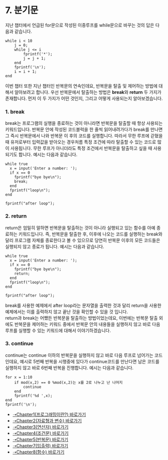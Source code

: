 # 7. 분기문
지난 챕터에서 언급된 for문으로 작성된 이중루프를 while문으로 바꾸는 것의 답은 다음과 같습니다.
```
while i < 10
    j = 0;
    while j <= i
        fprintf('*');
        j = j + 1;
    end
    fprintf('\n');
    i = i + 1;
end
```
이번 챕터 또한 지난 챕터인 반복문의 연속인데요, 반복문을 탈출 및 제어하는 방법에 대해서 알아보려고 합니다. 우선 반복문에서 탈출하는 방법은 **break**와 **return** 두 가지가 존재합니다. 먼저 이 두 가지가 어떤 것인지, 그리고 어떻게 사용되는지 알아보겠습니다.

### 1. break
break는 프로그램의 실행을 종료하는 것이 아니라면 반복문을 탈출할 때 항상 사용되는 키워드입니다. 반복문 안에 작성된 코드블럭을 한 줄씩 읽어내려가다가 break를 만나면 그 즉시 반복문에서 나와 반복문 이 후의 코드를 실행합니다. 따라서 무한 루프에 갇혔을 때 유저로부터 입력값을 받아오는 경우처름 특정 조건에 따라 탈출할 수 있는 코드로 많이 사용됩니다. 무한 루프가 아니더라도 특정 조건에서 반복문을 탈출하고 싶을 때 사용되기도 합니다. 예시는 다음과 같습니다.

```
while true
  x = input('Enter a number: ');
  if x == 0
    fprintf("bye bye\n");
    break;
  end
  fprintf("loop\n");
end

fprintf("after loop");
```

### 2. return
return은 엄밀히 말하면 반복문을 탈출하는 것이 아니라 실행되고 있는 함수를 아예 종료하는 키워드입니다. 즉, 반복문을 탈출한 후, 이후에 나오는 코드를 실행하는 break와 달리 프로그램 자체를 종료한다고 볼 수 있으므로 당연히 반복문 이후의 모든 코드들은 실행되지 않고 종료가 됩니다. 예시는 다음과 같습니다.

```
while true
  x = input('Enter a number: ');
  if x == 0
    fprintf("bye bye\n");
    return;
  end
  fprintf("loop\n");
end

fprintf("after loop");
```
break를 사용한 예제에서 after loop라는 문자열을 출력한 것과 달리 return을 사용한 예제에서는 이를 출력하지 않고 끝난 것을 확인할 수 있을 것 입니다.
<br>
return과 break는 어쨌든 반복문을 탈출하는 방법이었는데요, 이번에는 반복문 탈출 외에도 반복문을 제어하는 키워드 중에서 반복문 안의 내용들을 실행하지 않고 바로 다음 루프를 실행할 수 있는 키워드에 대해서 이야기하겠습니다.

### 3. continue
continue는 continue 이하의 반복문을 실행하지 않고 바로 다음 루프로 넘어가는 코드인데요, 예시로 5번째 반복을 시행중에 있다가 continue코드를 만난다면 남은 코드를 실행하지 않고 바로 6번째 반복을 진행합니다. 예시는 다음과 같습니다.
```
for x = 1:10
    if mod(x,2) == 0 %mod(x,2)는 x를 2로 나누고 난 나머지
        continue
    end
    fprintf('%d ',x);
end
fprintf('\n');
```

* [➝Chapter1(프로그래밍이란?) 바로가기](/MATLAB/ProgrammingBackGround.md)
* [➝Chapter2(자료형과 변수) 바로가기](/MATLAB/ProgrammingBackGround2.md)
* [➝Chapter3(연산자) 바로가기](/MATLAB/ProgrammingBackGround3.md)
* [➝Chapter4(조건문) 바로가기](/MATLAB/ProgrammingBackGround4.md)
* [➝Chapter5(반복문) 바로가기](/MATLAB/ProgrammingBackGround5.md)
* [➝Chapter7(입출력) 바로가기](/MATLAB/ProgrammingBackGround7.md)
* [➝Chapter8(함수) 바로가기](/MATLAB/ProgrammingBackGround8.md)
